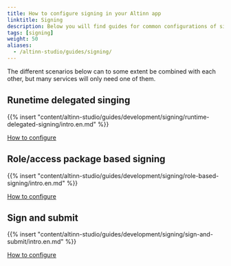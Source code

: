 ```yaml
---
title: How to configure signing in your Altinn app
linktitle: Signing
description: Below you will find guides for common configurations of signing.
tags: [signing]
weight: 50
aliases:
  - /altinn-studio/guides/signing/
---
```


The different scenarios below can to some extent be combined with each other, but many services will only need one of them.

## Runetime delegated singing

{{% insert "content/altinn-studio/guides/development/signing/runtime-delegated-signing/intro.en.md" %}}

[How to configure](/altinn-studio/guides/development/signing/runtime-delegated-signing)

## Role/access package based signing

{{% insert "content/altinn-studio/guides/development/signing/role-based-signing/intro.en.md" %}}

[How to configure](/altinn-studio/guides/development/signing/role-based-signing)

## Sign and submit

{{% insert "content/altinn-studio/guides/development/signing/sign-and-submit/intro.en.md" %}}

[How to configure](/altinn-studio/guides/development/signing/sign-and-submit)
